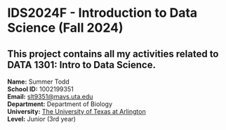 # IDS2024F - Introduction to Data Science (Fall 2024)  
This project contains all my activities related to DATA 1301: Intro to Data Science.  
---
**Name:** Summer Todd  
**School ID:** 1002199351  
**Email:** slt9351@mavs.uta.edu  
**Department:** Department of Biology  
**University:** [The University of Texas at Arlington](https://www.uta.edu/)  
**Level:** <undergraduate> Junior (3rd year)  


